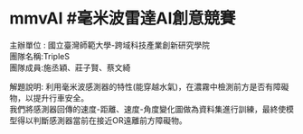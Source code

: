# mmvAI #毫米波雷達AI創意競賽
主辦單位 : 國立臺灣師範大學-跨域科技產業創新研究學院  
團隊名稱:TripleS  
團隊成員:施丞穎、莊子賢、蔡文綺  

解題說明:
利用毫米波感測器的特性(能穿越水氣)，在濃霧中檢測前方是否有障礙物，以提升行車安全。  
我們將感測器回傳的速度-距離、速度-角度變化圖做為資料集進行訓練，最終使模型得以判斷感測器當前在接近OR遠離前方障礙物。

